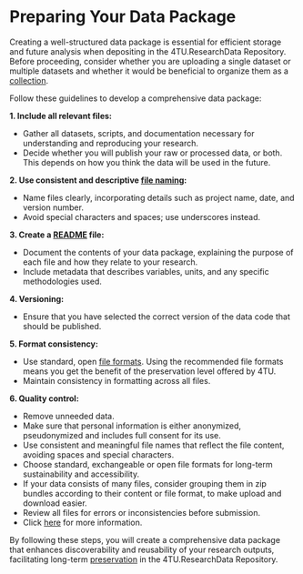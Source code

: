 # Preparing Your Data Package

Creating a well-structured data package is essential for efficient storage and future analysis when depositing in the 4TU.ResearchData Repository. Before proceeding, consider whether you are uploading a single dataset or multiple datasets and whether it would be beneficial to organize them as a [collection](/submission_workflow/data_collections).

Follow these guidelines to develop a comprehensive data package:

**1. Include all relevant files:**
* Gather all datasets, scripts, and documentation necessary for understanding and reproducing your research.
* Decide whether you will publish your  raw or processed data, or both. This depends on how you think the data will be used in the future. 

**2. Use consistent and descriptive [file naming](https://book.the-turing-way.org/project-design/filenaming):**
* Name files clearly, incorporating details such as project name, date, and version number.
* Avoid special characters and spaces; use underscores instead.

**3. Create a [README](/submission_workflow/readme_and_documentation) file:**
* Document the contents of your data package, explaining the purpose of each file and how they relate to your research.
* Include metadata that describes variables, units, and any specific methodologies used.

**4. Versioning:**
* Ensure that you have selected the correct version of the data code that should be published. 

**5. Format consistency:**
* Use standard, open [file formats](https://data.4tu.nl/s/documents/Preferred_File_Formats_2023.pdf). Using the recommended file formats means you get the benefit of the preservation level offered by 4TU.
* Maintain consistency in formatting across all files.

**6. Quality control:**
* Remove unneeded data.
* Make sure that personal information is either anonymized, pseudonymized and includes full consent for its use.
* Use consistent and meaningful file names that reflect the file content, avoiding spaces and special characters.
* Choose standard, exchangeable or open file formats for long-term sustainability and accessibility.
* If your data consists of many files, consider grouping them in zip bundles according to their content or file format, to make upload and download easier.
* Review all files for errors or inconsistencies before submission.
* Click [here](https://data.4tu.nl/s/documents/Deposit_Guidelines_2020.pdf) for more information. 

By following these steps, you will create a comprehensive data package that enhances discoverability and reusability of your research outputs, facilitating long-term [preservation](/data_preservation/intro) in the 4TU.ResearchData Repository. 
